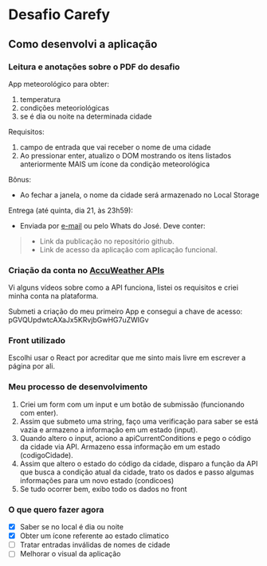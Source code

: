 # Desafio Carefy

## Como desenvolvi a aplicação

### Leitura e anotações sobre o PDF do desafio

App meteorológico para obter:

1. temperatura
2. condições meteoriológicas
3. se é dia ou noite na determinada cidade

Requisitos:

1. campo de entrada que vai receber o nome de uma cidade
2. Ao pressionar enter, atualizo o DOM mostrando os itens listados anteriormente MAIS um ícone da condição meteorológica

Bônus:

- Ao fechar a janela, o nome da cidade será armazenado no Local Storage

Entrega (até quinta, dia 21, às 23h59):

- Enviada por [e-mail](querosercarefy@carefy.com.br) ou pelo Whats do José. Deve conter:
> - Link da publicação no repositório github.
> - Link de acesso da aplicação com aplicação funcional.

### Criação da conta no [AccuWeather APIs](https://developer.accuweather.com)

Vi alguns vídeos sobre como a API funciona, listei os requisitos e criei minha conta na plataforma.

Submeti a criação do meu primeiro App e consegui a chave de acesso: pGVQUpdwtcAXaJx5KRvjbGwHG7uZWIGv

### Front utilizado

Escolhi usar o React por acreditar que me sinto mais livre em escrever a página por ali.

### Meu processo de desenvolvimento

1. Criei um form com um input e um botão de submissão (funcionando com enter).
2. Assim que submeto uma string, faço uma verificação para saber se está vazia e armazeno a informação em um estado (input).
3. Quando altero o input, aciono a apiCurrentConditions e pego o código da cidade via API. Armazeno essa informação em um estado (codigoCidade).
4. Assim que altero o estado do código da cidade, disparo a função da API que busca a condição atual da cidade, trato os dados e passo algumas informações para um novo estado (condicoes)
5. Se tudo ocorrer bem, exibo todo os dados no front

### O que quero fazer agora

- [X] Saber se no local é dia ou noite
- [X] Obter um ícone referente ao estado climatico
- [ ] Tratar entradas inválidas de nomes de cidade
- [ ] Melhorar o visual da aplicação